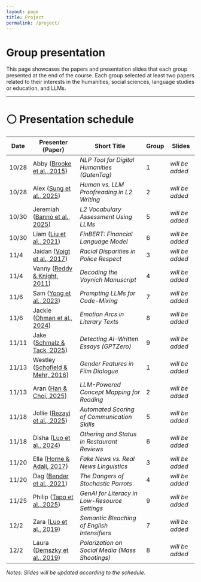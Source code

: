 ```yaml
---
layout: page
title: Project
permalink: /project/
---
```


# Group presentation

This page showcases the papers and presentation slides that each group presented at the end of the course.
Each group selected at least two papers related to their interests in the humanities, social sciences, language studies or education, and LLMs.

---

# ⚪️ Presentation schedule

| **Date** | **Presenter (Paper)** | **Short Title** | **Group** | **Slides** |
|-----------|-----------------------|------------------|-----------|------------|
| 10/28 | Abby (<a href="http://aclanthology.org/W15-0705.pdf" target="_blank">Brooke et al., 2015</a>) | *NLP Tool for Digital Humanities (GutenTag)* | 1 | *will be added* |
| 10/28 | Alex (<a href="https://arxiv.org/pdf/2506.09021" target="_blank">Sung et al., 2025</a>) | *Human vs. LLM Proofreading in L2 Writing* | 2 | *will be added* |
| 10/30 | Jeremiah (<a href="https://arxiv.org/pdf/2506.02758/" target="_blank">Bannò et al., 2025</a>) | *L2 Vocabulary Assessment Using LLMs* | 5 | *will be added* |
| 10/30 | Liam (<a href="https://www.ijcai.org/proceedings/2020/0622.pdf" target="_blank">Liu et al., 2021</a>) | *FinBERT: Financial Language Model* | 6 | *will be added* |
| 11/4 | Jaidan (<a href="https://www.pnas.org/doi/pdf/10.1073/pnas.1702413114" target="_blank">Voigt et al., 2017</a>) | *Racial Disparities in Police Respect* | 3 | *will be added* |
| 11/4 | Vanny (<a href="https://aclanthology.org/W11-1511.pdf" target="_blank">Reddy & Knight, 2011</a>) | *Decoding the Voynich Manuscript* | 4 | *will be added* |
| 11/6 | Sam (<a href="http://aclanthology.org/2023.calcs-1.5/" target="_blank">Yong et al., 2023</a>) | *Prompting LLMs for Code-Mixing* | 7 | *will be added* |
| 11/6 | Jackie (<a href="https://aclanthology.org/2024.latechclfl-1.7.pdf" target="_blank">Öhman et al., 2024</a>) | *Emotion Arcs in Literary Texts* | 8 | *will be added* |
| 11/11 | Jake (<a href="https://aclanthology.org/anthology-files/pdf/bea/2025.bea-1.71.pdf" target="_blank">Schmalz & Tack, 2025</a>) | *Detecting AI-Written Essays (GPTZero)* | 9 | *will be added* |
| 11/13 | Westley (<a href="https://aclanthology.org/W16-0204.pdf" target="_blank">Schofield & Mehr, 2016</a>) | *Gender Features in Film Dialogue* | 1 | *will be added* |
| 11/13 | Aran (<a href="https://aclanthology.org/anthology-files/pdf/bea/2025.bea-1.58.pdf" target="_blank">Han & Choi, 2025</a>) | *LLM-Powered Concept Mapping for Reading* | 2 | *will be added* |
| 11/18 | Jollie (<a href="https://aclanthology.org/2025.bea-1.66.pdf" target="_blank">Rezayi et al., 2025</a>) | *Automated Scoring of Communication Skills* | 5 | *will be added* |
| 11/18 | Disha (<a href="https://arxiv.org/pdf/2307.07645" target="_blank">Luo et al., 2024</a>) | *Othering and Status in Restaurant Reviews* | 6 | *will be added* |
| 11/20 | Ella (<a href="https://cdn.aaai.org/ojs/14976/14976-28-18495-1-2-20201228.pdf" target="_blank">Horne & Adali, 2017</a>) | *Fake News vs. Real News Linguistics* | 3 | *will be added* |
| 11/20 | Dag (<a href="https://dl.acm.org/doi/pdf/10.1145/3442188.3445922" target="_blank">Bender et al., 2021</a>) | *The Dangers of Stochastic Parrots* | 4 | *will be added* |
| 11/25 | Philip (<a href="https://aclanthology.org/2025.findings-naacl.442.pdf" target="_blank">Tapo et al., 2025</a>) | *GenAI for Literacy in Low-Resource Settings* | 9 | *will be added* |
| 12/2 | Zara (<a href="https://aclanthology.org/W19-4701.pdf" target="_blank">Luo et al., 2019</a>) | *Semantic Bleaching of English Intensifiers* | 7 | *will be added* |
| 12/2 | Laura (<a href="https://arxiv.org/pdf/1904.01596" target="_blank">Demszky et al., 2019</a>) | *Polarization on Social Media (Mass Shootings)* | 8 | *will be added* |

*Notes: Slides will be updated according to the schedule.*
